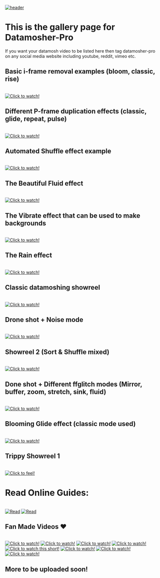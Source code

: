 [![header](https://capsule-render.vercel.app/api?type=waving&color=timeGradient&height=300&section=header&text=GALLERY&fontSize=90&fontAlignY=30&fontAlign=75&desc=Datamosher%20Pro&descAlign=80&descSize=30&animation=scaleIn)](https://akascape.gumroad.com/l/Datamosher-Pro)
# This is the gallery page for Datamosher-Pro
If you want your datamosh video to be listed here then tag datamosher-pro on any social media website including youtube, reddit, vimeo etc.
<br>
##  Basic i-frame removal examples (bloom, classic, rise)
<br> [![Click to watch!](https://img.youtube.com/vi/_YZ32Wvl3hk/0.jpg)](https://youtu.be/_YZ32Wvl3hk)
##  Different P-frame duplication effects (classic, glide, repeat, pulse)
<br> [![Click to watch!](https://img.youtube.com/vi/fFhnV19fuzg/0.jpg)](https://youtu.be/fFhnV19fuzg)
##  Automated Shuffle effect example
<br> [![Click to watch!](https://img.youtube.com/vi/26BJl87ksec/0.jpg)](https://youtu.be/26BJl87ksec)
##  The Beautiful Fluid effect
<br> [![Click to watch!](https://img.youtube.com/vi/GJiP6R432D8/0.jpg)](https://youtu.be/GJiP6R432D8)
##  The Vibrate effect that can be used to make backgrounds
<br> [![Click to watch!](https://img.youtube.com/vi/DkIvfRSQ8bo/0.jpg)](https://youtu.be/DkIvfRSQ8bo)
##  The Rain effect
<br> [![Click to watch!](https://img.youtube.com/vi/0mKZQopUUQg/0.jpg)](https://youtu.be/0mKZQopUUQg)
##  Classic datamoshing showreel
<br> [![Click to watch!](https://img.youtube.com/vi/hYFEwL8Do_U/0.jpg)](https://youtu.be/hYFEwL8Do_U)
##  Drone shot + Noise mode
<br> [![Click to watch!](https://img.youtube.com/vi/IaD8yX2kXgE/0.jpg)](https://youtu.be/IaD8yX2kXgE)
## Showreel 2 (Sort & Shuffle mixed)
<br> [![Click to watch!](https://img.youtube.com/vi/BWIK5gCt5ZA/0.jpg)](https://youtu.be/BWIK5gCt5ZA)
## Done shot + Different ffglitch modes (Mirror, buffer, zoom, stretch, sink, fluid)
<br> [![Click to watch!](https://img.youtube.com/vi/SCUkP1TfDDM/0.jpg)](https://youtu.be/SCUkP1TfDDM)
## Blooming Glide effect (classic mode used)
<br> [![Click to watch!](https://img.youtube.com/vi/z5Uc3vOfahw/0.jpg)](https://youtu.be/z5Uc3vOfahw)
## Trippy Showreel 1
<br> [![Click to feel!](https://img.youtube.com/vi/ovM0tKlzEDY/0.jpg)](https://youtu.be/ovM0tKlzEDY)
# Read Online Guides:
<br> [![Read](https://img.shields.io/badge/Guide-1-orange)](https://akascape.gumroad.com/p/datamosher-pro-guide) [![Read](https://img.shields.io/badge/Guide-2-green)](https://akascape.gumroad.com/p/datamosher-pro-guide-2)
##  Fan Made Videos ❤️
<br> [![Click to watch!](https://img.youtube.com/vi/qvOK6twezM8/0.jpg)](https://youtu.be/qvOK6twezM8) [![Click to watch!](https://img.youtube.com/vi/ULH_AMqz56c/0.jpg)](https://youtu.be/ULH_AMqz56c) [![Click to watch!](https://user-images.githubusercontent.com/89206401/165247108-08b7d7d6-233a-4167-a3ce-ff474eb414c9.jpg)](https://www.reddit.com/r/glitch_art/comments/u1jjn6/what_is_going_on_with_these_skeletons/?utm_source=share&utm_medium=web2x&context=3) [![Click to watch!](https://img.youtube.com/vi/Rsrg3JupLXI/2.jpg)](https://youtu.be/Rsrg3JupLXI) [![Click to watch this short!](https://img.youtube.com/vi/XxFlon7_z9g/2.jpg)](https://youtu.be/XxFlon7_z9g) [![Click to watch!](https://img.youtube.com/vi/bA-QiGqMofA/2.jpg)](https://youtu.be/bA-QiGqMofA)
[![Click to watch!](https://img.youtube.com/vi/Mi0Lplsxq3Y/0.jpg)](https://youtu.be/Mi0Lplsxq3Y)
[![Click to watch!](https://user-images.githubusercontent.com/89206401/169638330-ebdbde2d-50ed-43ab-8d5f-4066c29318c1.png)
](https://www.reddit.com/r/datamoshing/comments/uuf50b/shifting_mountains/?utm_source=share&utm_medium=web2x&context=3)
## More to be uploaded soon!

